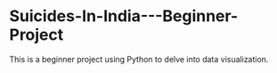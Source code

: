 # Suicides-In-India---Beginner-Project
This is a beginner project using Python to delve into data visualization. 
